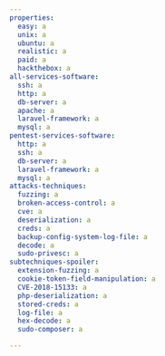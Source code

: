 ```yaml
---
properties:
  easy: a
  unix: a
  ubuntu: a
  realistic: a
  paid: a
  hackthebox: a
all-services-software:
  ssh: a
  http: a
  db-server: a
  apache: a
  laravel-framework: a
  mysql: a
pentest-services-software:
  http: a
  ssh: a
  db-server: a
  laravel-framework: a
  mysql: a
attacks-techniques:
  fuzzing: a
  broken-access-control: a
  cve: a
  deserialization: a
  creds: a
  backup-config-system-log-file: a
  decode: a
  sudo-privesc: a
subtechniques-spoiler:
  extension-fuzzing: a
  cookie-token-field-manipulation: a
  CVE-2018-15133: a
  php-deserialization: a
  stored-creds: a
  log-file: a
  hex-decode: a
  sudo-composer: a

---
```

